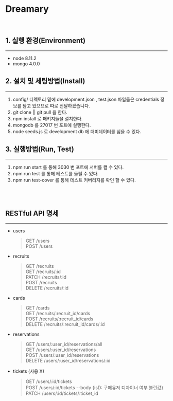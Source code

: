 # Dreamary

<br>

## 1. 실행 환경(Environment)

---

- node 8.11.2
- mongo 4.0.0

## 2. 설치 및 세팅방법(Install)

---

1. config/ 디렉토리 밑에 development.json , test.json 파일들은 credentials 정보를 담고 있으므로 따로 전달하겠습니다.
2. git clone || git pull 을 한다.
3. npm install 로 패키지들을 설치한다.
4. mongodb 를 27017 번 포트에 실행한다.
5. node seeds.js 로 development db 에 더미데이터를 심을 수 있다.

## 3. 실행방법(Run, Test)

---

1. npm run start 를 통해 3030 번 포트에 서버를 켤 수 있다.
2. npm run test 를 통해 테스트를 돌릴 수 있다.
3. npm run test-cover 를 통해 테스트 커버리지를 확인 할 수 있다.

<br><br>

## RESTful API 명세

---

- users

  > GET /users <br>
  > POST /users

- recruits

  > GET /recruits <br>
  > GET /recruits/:id <br>
  > PATCH /recruits/:id <br>
  > POST /recruits <br>
  > DELETE /recruits/:id

- cards

  > GET /cards <br>
  > GET /recruits/:recruit_id/cards <br>
  > POST /recruits/:recruit_id/cards <br>
  > DELETE /recruits/:recruit_id/cards/:id

- reservations

  > GET /users/:user_id/reservations/all <br>
  > GET /users/:user_id/reservations <br>
  > POST /users/:user_id/reservations <br>
  > DELETE /users/:user_id/reservations/:id

- tickets (사용 X)
  > GET /users/:id/tickets <br>
  > POST /users/:id/tickets --body {isD: 구매유저 디자이너 여부 불린값} <br>
  > PATCH /users/:id/tickets/:ticket_id
